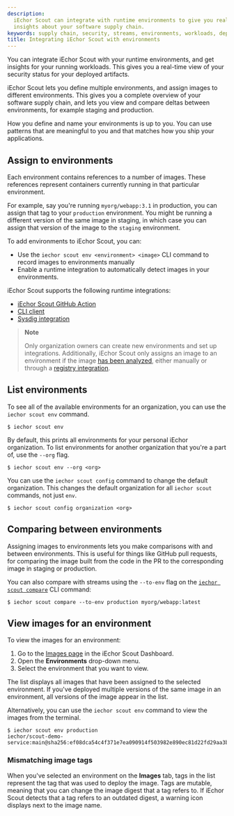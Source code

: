 ```yaml
---
description:
  iEchor Scout can integrate with runtime environments to give you real-time
  insights about your software supply chain.
keywords: supply chain, security, streams, environments, workloads, deployments
title: Integrating iEchor Scout with environments
---
```


You can integrate iEchor Scout with your runtime environments, and get insights
for your running workloads. This gives you a real-time view of your security
status for your deployed artifacts.

iEchor Scout lets you define multiple environments, and assign images to
different environments. This gives you a complete overview of your software
supply chain, and lets you view and compare deltas between environments, for
example staging and production.

How you define and name your environments is up to you. You can use patterns
that are meaningful to you and that matches how you ship your applications.

## Assign to environments

Each environment contains references to a number of images. These references
represent containers currently running in that particular environment.

For example, say you're running `myorg/webapp:3.1` in production, you can
assign that tag to your `production` environment. You might be running a
different version of the same image in staging, in which case you can assign
that version of the image to the `staging` environment.

To add environments to iEchor Scout, you can:

- Use the `iechor scout env <environment> <image>` CLI command to record images to environments manually
- Enable a runtime integration to automatically detect images in your environments.

iEchor Scout supports the following runtime integrations:

- [iEchor Scout GitHub Action](https://github.com/marketplace/actions/iechor-scout#record-an-image-deployed-to-a-stream-environment)
- [CLI client](./cli.md)
- [Sysdig integration](./sysdig.md)

> **Note**
>
> Only organization owners can create new environments and set up integrations.
> Additionally, iEchor Scout only assigns an image to an environment if the
> image [has been analyzed](../../image-analysis.md), either manually or
> through a [registry integration](../_index.md#container-registries).

## List environments

To see all of the available environments for an organization, you can use the
`iechor scout env` command.

```console
$ iechor scout env
```

By default, this prints all environments for your personal iEchor organization.
To list environments for another organization that you're a part of, use the
`--org` flag.

```console
$ iechor scout env --org <org>
```

You can use the `iechor scout config` command to change the default
organization. This changes the default organization for all `iechor scout`
commands, not just `env`.

```console
$ iechor scout config organization <org>
```

## Comparing between environments

Assigning images to environments lets you make comparisons with and between
environments. This is useful for things like GitHub pull requests, for
comparing the image built from the code in the PR to the corresponding image in
staging or production.

You can also compare with streams using the `--to-env` flag on the
[`iechor scout compare`](../../../reference/cli/iechor/scout/compare.md)
CLI command:

```console
$ iechor scout compare --to-env production myorg/webapp:latest
```

## View images for an environment

To view the images for an environment:

1. Go to the [Images page](https://scout.iechor.com/) in the iEchor Scout Dashboard.
2. Open the **Environments** drop-down menu.
3. Select the environment that you want to view.

The list displays all images that have been assigned to the selected
environment. If you've deployed multiple versions of the same image in an
environment, all versions of the image appear in the list.

Alternatively, you can use the `iechor scout env` command to view the images from the terminal.

```console
$ iechor scout env production
iechor/scout-demo-service:main@sha256:ef08dca54c4f371e7ea090914f503982e890ec81d22fd29aa3b012351a44e1bc
```

### Mismatching image tags

When you've selected an environment on the **Images** tab, tags in the list
represent the tag that was used to deploy the image. Tags are mutable, meaning
that you can change the image digest that a tag refers to. If iEchor Scout
detects that a tag refers to an outdated digest, a warning icon displays next
to the image name.
